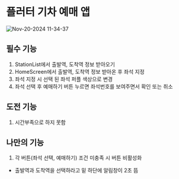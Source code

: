 # 플러터 기차 예매 앱

![Nov-20-2024 11-34-37](https://github.com/user-attachments/assets/f78adf55-7604-47ed-b430-7fe156d72d58)


## 필수 기능

1. StationList에서 출발역, 도착역 정보 받아오기
2. HomeScreen에서 출발역, 도착역 정보 받아온 후 좌석 지정
3. 좌석 지정 시 선택 된 좌석 퍼플 색상으로 변경
4. 좌석 선택 후 예매하기 버튼 누르면 좌석번호를 보여주면서 확인 또는 취소

## 도전 기능

1. 시간부족으로 하지 못함

## 나만의 기능

1. 각 버튼(좌석 선택, 예매하기) 조건 미충족 시 버튼 비활성화

- 출발역과 도착역을 선택하라고 밑 하단에 알림창이 2초 뜸
